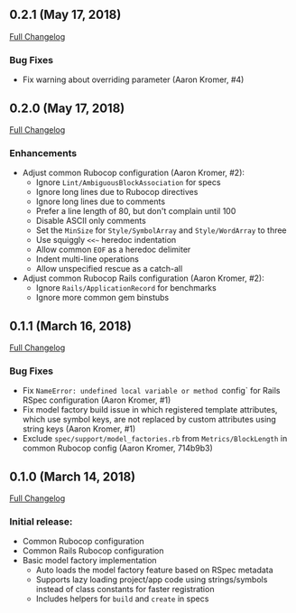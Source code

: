 ## 0.2.1 (May 17, 2018)

[Full Changelog](https://github.com/RadiusNetworks/radius-spec/compare/v0.2.0...v0.2.1)

### Bug Fixes

-  Fix warning about overriding parameter (Aaron Kromer, #4)


## 0.2.0 (May 17, 2018)

[Full Changelog](https://github.com/RadiusNetworks/radius-spec/compare/v0.1.1...v0.2.0)

### Enhancements

- Adjust common Rubocop configuration (Aaron Kromer, #2):
  - Ignore `Lint/AmbiguousBlockAssociation` for specs
  - Ignore long lines due to Rubocop directives
  - Ignore long lines due to comments
  - Prefer a line length of 80, but don't complain until 100
  - Disable ASCII only comments
  - Set the `MinSize` for `Style/SymbolArray` and `Style/WordArray` to three
  - Use squiggly `<<~` heredoc indentation
  - Allow common `EOF` as a heredoc delimiter
  - Indent multi-line operations
  - Allow unspecified rescue as a catch-all
- Adjust common Rubocop Rails configuration (Aaron Kromer, #2):
  - Ignore `Rails/ApplicationRecord` for benchmarks
  - Ignore more common gem binstubs


## 0.1.1 (March 16, 2018)

[Full Changelog](https://github.com/RadiusNetworks/radius-spec/compare/v0.1.0...v0.1.1)

### Bug Fixes

- Fix `NameError: undefined local variable or method `config` for Rails RSpec
  configuration (Aaron Kromer, #1)
- Fix model factory build issue in which registered template attributes, which
  use symbol keys, are not replaced by custom attributes using string keys
  (Aaron Kromer, #1)
- Exclude `spec/support/model_factories.rb` from `Metrics/BlockLength` in
  common Rubocop config (Aaron Kromer, 714b9b3)


## 0.1.0 (March 14, 2018)

[Full Changelog](https://github.com/RadiusNetworks/radius-spec/compare/0fb9d553f493c7ba454f13c9d4332d62a336f0a4...v0.1.0)

### Initial release:

- Common Rubocop configuration
- Common Rails Rubocop configuration
- Basic model factory implementation
  - Auto loads the model factory feature based on RSpec metadata
  - Supports lazy loading project/app code using strings/symbols instead of
    class constants for faster registration
  - Includes helpers for `build` and `create` in specs
